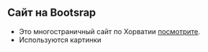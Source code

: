 ## Сайт на Bootsrap

 - Это многостраничный сайт по Хорватии [посмотрите](https://jfsolo.github.io/).
 - Используются картинки 


